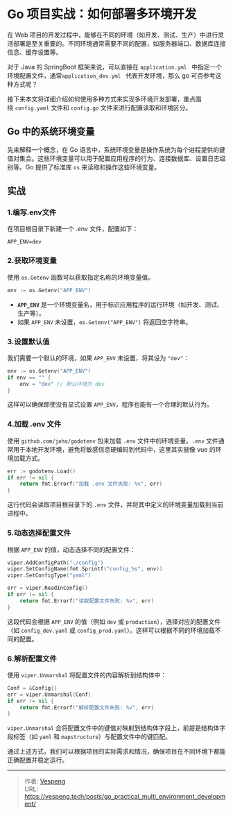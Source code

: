 # Go 项目实战：如何部署多环境开发


在 Web 项目的开发过程中，能够在不同的环境（如开发、测试、生产）中进行灵活部署是至关重要的。不同环境通常需要不同的配置，如服务器端口、数据库连接信息、缓存设置等。
<!--more-->
对于 Java 的 SpringBoot 框架来说，可以直接在 `application.yml ` 中指定一个环境配置文件，通常`application_dev.yml ` 代表开发环境，那么 go 可否参考这种方式呢？

接下来本文将详细介绍如何使用多种方式来实现多环境开发部署，重点围绕 `config.yaml` 文件和 `config.go` 文件来进行配置读取和环境区分。

## Go 中的系统环境变量

先来解释一个概念，在 Go 语言中，系统环境变量是操作系统为每个进程提供的键值对集合。这些环境变量可以用于配置应用程序的行为、连接数据库、设置日志级别等。Go 提供了标准库 `os` 来读取和操作这些环境变量。

## 实战

### 1.编写.env文件

在项目根目录下新建一个 .env 文件，配置如下：

```shell
APP_ENV=dev
```

### 2.获取环境变量

使用 `os.Getenv` 函数可以获取指定名称的环境变量值。

```go
env := os.Getenv("APP_ENV")
```

- **`APP_ENV`** 是一个环境变量名，用于标识应用程序的运行环境（如开发、测试、生产等）。
- 如果 `APP_ENV` 未设置，`os.Getenv("APP_ENV")` 将返回空字符串。

### 3.设置默认值

我们需要一个默认的环境，如果 `APP_ENV` 未设置，将其设为 `"dev"`：

```go
env := os.Getenv("APP_ENV")
if env == "" {
    env = "dev" // 默认环境为 dev
}
```

这样可以确保即使没有显式设置 `APP_ENV`，程序也能有一个合理的默认行为。

### 4.加载 .env 文件

使用 `github.com/joho/godotenv` 包来加载 `.env` 文件中的环境变量。`.env` 文件通常用于本地开发环境，避免将敏感信息硬编码到代码中，这里其实挺像 vue 的环境加载方式。

```go
err := godotenv.Load()
if err != nil {
    return fmt.Errorf("加载 .env 文件失败: %v", err)
}
```

这行代码会读取项目根目录下的 `.env` 文件，并将其中定义的环境变量加载到当前进程中。

### 5.动态选择配置文件

根据 `APP_ENV` 的值，动态选择不同的配置文件：

```go
viper.AddConfigPath("./config")
viper.SetConfigName(fmt.Sprintf("config_%s", env))
viper.SetConfigType("yaml")

err = viper.ReadInConfig()
if err != nil {
    return fmt.Errorf("读取配置文件失败: %v", err)
}
```

这段代码会根据 `APP_ENV` 的值（例如 `dev` 或 `production`），选择对应的配置文件（如 `config_dev.yaml` 或 `config_prod.yaml`）。这样可以根据不同的环境加载不同的配置。

### 6.解析配置文件

使用 `viper.Unmarshal` 将配置文件的内容解析到结构体中：

```go
Conf = &Config{}
err = viper.Unmarshal(Conf)
if err != nil {
    return fmt.Errorf("解析配置文件失败: %v", err)
}
```

`viper.Unmarshal` 会将配置文件中的键值对映射到结构体字段上，前提是结构体字段标签（如 `yaml` 和 `mapstructure`）与配置文件中的键匹配。

通过上述方式，我们可以根据项目的实际需求和情况，确保项目在不同环境下都能正确配置并稳定运行。


---

> 作者: [Vespeng](https://github.com/vespeng/)  
> URL: https://vespeng.tech/posts/go_practical_multi_environment_development/  

